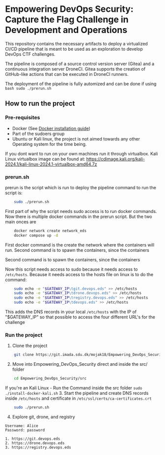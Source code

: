# Empowering DevOps Security: Capture the Flag Challenge in Development and Operations

This repository contains the necessary artifacts to deploy a virtualized CI/CD pipeline
that is meant to be used as an exploration to develop DevOps CTF challenges.

The pipeline is composed of a source control version server (Gitea) and a continuous integration server DroneCI.
Gitea supports the creation of GitHub-like actions that can be executed in DroneCI runners.

The deployment of the pipeline is fully automized and can be done if using ```bash sudo ./prerun.sh```
## How to run the project

### Pre-requisites
- Docker (See [Docker installation guide](https://docs.docker.com/engine/install/ubuntu/))
- Part of the sudoers group
- Ubuntu or Kali linux, the project is not aimed towards any other Operating system for the time being.

If you dont want to run on your own machines run it through virtualbox. Kali Linux virtualbox image can be found at:
https://cdimage.kali.org/kali-2024.1/kali-linux-2024.1-virtualbox-amd64.7z

### prerun.sh
prerun is the script which is run to deploy the pipeline command to run the script is:
```bash
    sudo ./prerun.sh
```


First part of why the script needs sudo access is to run docker commands.
Now there is multiple docker commands in the prerun script. But the two main onces are


```bash
    docker network create network_eds
    docker compose up -d
```
First docker command is the create the network where the containers will run.
Second command is to spawn the containers, since the containers


Second command is to spawn the containers, since the containers


Now this script needs access to sudo because it needs access to ```/etc/hosts```.
Because it needs access to the hosts file on linux is to do the command:

```bash
	sudo echo -e "$GATEWAY_IP\tgit.devops.eds" >> /etc/hosts
	sudo echo -e "$GATEWAY_IP\tdrone.devops.eds" >> /etc/hosts
	sudo echo -e "$GATEWAY_IP\tregistry.devops.eds" >> /etc/hosts
    sudo echo -e "$GATEWAY_IP\tdevops.eds" >> /etc/hosts
```
This adds the DNS records in your local ```/etc/hosts``` with the IP of "$GATEWAY_IP"
so that possible to access the four different URL's for the challenge

### Run the project

1. Clone the project
```bash
    git clone https://git.imada.sdu.dk/mojak18/Empowering_DevOps_Security.git
```
2. Move into Empowering_DevOps_Security direct and inside the src/ folder
```bash
    cd Empowering_DevOps_Security/src
```
If you're an Kali Linux - Run the Command inside the src folder `sudo ./install-docker-kali.sh`
3. Start the pipeline and create DNS records inside `/etc/hosts` and certificate in `/etc/ssl/certs/ca-certificates.crt`
```bash
    sudo ./prerun.sh
```
4. Explore git, drone, and registry
```
Username: Alice
Password: password
```
    1. https://git.devops.eds
    2. https://drone.devops.eds
    3. https://registry.devops.eds
<!--
## Challenges 1 Our webiste is our brand
Welcome to Empowering DevOps Security!

Here at EDS, we understand that developers like you are the lifeblood of innovation. That's why we've crafted our website to be more than just a platform – it's a playground for your creativity, a hub for collaboration, and a gateway to endless possibilities.

As you navigate through our Developer Portal, you'll find a treasure trove of tools, documentation, and resources designed to fuel your imagination and streamline your development process. Whether you're a seasoned pro or just starting your coding journey, we're here to support you every step of the way.

Please make sure you've landed the correct place and happy hunting! :)

The flag format is HKN{string_of_text_with_symbols_and_numbers}


Access to EDS Organization Products

To access all the products within the EDS organization, users must be accepted by an EDS admin. Currently, we are in the process of hiring someone to manage this role, so granting access to the organization is temporarily unavailable.

We appreciate your patience as we work to fill this position. In the meantime, you might want to consider if there’s an alternative way to gain access—perhaps by finding an account that is already part of the organization? 

While we don’t officially endorse any alternative methods, creative solutions often arise in challenging situations like this. 

The flag format is HKN{string_of_text_with_symbols_and_numbers}

## Challenges 2 Training is key
Welcome to the Firelands, Drone Training Repository.

Here at EDS, we understand the importance of empowering developers like you with the knowledge and skills needed to succeed. That's why we've curated this comprehensive training repository specifically for the Drone tool – your gateway to mastering drone-based development and automation.

Whether you're a novice eager to learn the basics or an experienced developer looking to deepen your expertise, you'll find everything you need right here. Our training materials cover a wide range of topics, from setting up your first Drone pipeline to advanced automation techniques and best practices.

The flag format is HKN{string_of_text_with_symbols_and_numbers}

## Challenges 3 Controlling the pipeline
You've stepped into the role of the new developer for our esteemed project, Amirdrassil!

Amirdrassil stands as one of our company's flagship products, boasting our renowned photo service. While we've maintained this project with care, we're eager to welcome your fresh perspective.

As you familiarize yourself with our existing pipeline, we encourage you to prioritize security enhancements. Feel empowered to make necessary modifications to fortify our system against potential vulnerabilities.

The flag format is HKN{string_of_text_with_symbols_and_numbers}

## Challenges 4
### Get my credentials!

You have now become a brand new collaborator on the repository Abberus!
Abberus is an exciting place to be!

Here in the Abberus repository. We are working with a brand new Flask Application where we use drone for our pipeline. We use drone both for building, testing and deployment.

The pipeline is very restricted to the main branch and is only available for execution with the permission of senior developers! Please create a pull request if you want something changed and pushed into the newest version!

We are happy to have you on our team and look forward to many new good updates on our platform!

The flag format is HKN{string_of_text_with_symbols_and_numbers}


## Solutions
Can be found in the report folder, as the readme.md. Dont go in there if you want to solve the challenges yourself.
Although you will have to switch the branch report to find them :)
 -->

<!-- ## Motivation for this project
This repository is a collection of all the code and documentation used in the thesis. The repository is divided into two main folders, one for the development of the CTF challenges and one for the deployment of the CTF challenges.
Over the past two decades, software development has witnessed the adoption of various practices aimed at ensuring efficient product delivery. Many of these practices have traditionally prioritized development speed and adherence to tight schedules rather than security considerations. Additionally, then use of monolithic architecture in software development has posed challenges in terms of maintenance and updates.  
As a response to these challenges, a more agile approach emerged, breaking down software into smaller components developed by specialized teams. This shift paved the way for the rise of DevOps and its associated culture, which blends development and operations expertise. The DevOps culture has seen significant growth over the last decade and has proven to be highly successful.  
The expansion of DevOps has generated a heightened demand for improved solutions to address the need for accessibility to development environments and assets. This demand has led to the adoption of various technologies and practices, including virtualization, containerization, cloud services, single sign-on, version control software, vaulting, and more.  
This thesis aims to delve into the deployment, development, and maintenance of DevOps challenges specifically focused on the aspect of the pipeline, version control, vaulting, and so on. Also, the thesis aims to use local resources and known technologies such as haaukins, and cloud computing.  
The thesis will also try to explore the possibility of Automated deployment for end-users to deploy their own CTF environment. Although this will not be the clear focus of the thesis, since before controlling and deploying an automated platform using haaukins and such, everything else will have to be completed.  
The primary goal of this research is to gain a deeper understanding of the security challenges associated with the practice of DevOps and
how they intersect with the broader landscape of software development and operations

## Proposal - Empowering DevOps Security: Capture the Flag Challenge in Development and Operations
The proposal is a document that describes the initial idea of the thesis. It is a document that is written before the thesis is started and is used to get approval from the university to start the thesis. The proposal is written in LaTeX and can be found in the folder `Proposal`.
Several things are included in the thesis such as motivation, proposed timetable and such.

## Report
This folder contains the report of the thesis. The report is written in LaTeX and can be found in the folder `Report`. The report is the final document that is handed in to the university and is the result of the thesis. The report contains the following chapters:

### Abstract

### Acknowledgements

### Table of Contents

### List of Figures

### List of Tables

### List of Listings

### List of Abbreviations

### Introduction

## Src - Source code
This folder contains all the source code used in the thesis. The source code is divided into two main folders, one for the development of the CTF challenges and one for the deployment of the CTF challenges. -->
